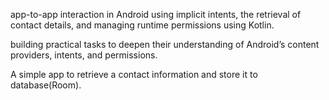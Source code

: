 app-to-app interaction in Android using implicit intents, the retrieval of contact details, and managing runtime permissions using Kotlin. 

building practical tasks to deepen their understanding of Android’s content providers, intents, and permissions.

A simple app to retrieve a contact information and store it to database(Room).
